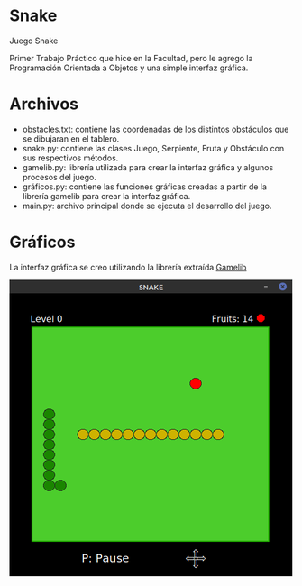 # Snake
Juego Snake

Primer Trabajo Práctico que hice en la Facultad, pero le agrego la Programación Orientada a Objetos y una simple interfaz gráfica.

# Archivos
* obstacles.txt: contiene las coordenadas de los distintos obstáculos que se dibujaran en el tablero.
* snake.py: contiene las clases Juego, Serpiente, Fruta y Obstáculo con sus respectivos métodos.
* gamelib.py: librería utilizada para crear la interfaz gráfica y algunos procesos del juego.
* gráficos.py: contiene las funciones gráficas creadas a partir de la librería gamelib para crear la interfaz gráfica.
* main.py: archivo principal donde se ejecuta el desarrollo del juego.

# Gráficos
La interfaz gráfica se creo utilizando la librería extraída [Gamelib](https://github.com/dessaya/python-gamelib)

![Snake](https://github.com/SebaB29/Snake/blob/main/img/snakephoto.png)
